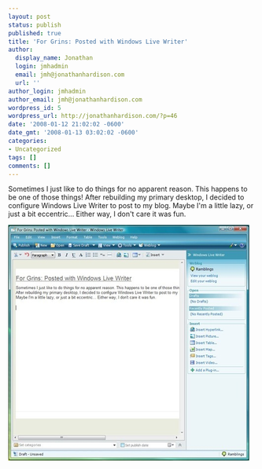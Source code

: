 ```yaml
---
layout: post
status: publish
published: true
title: 'For Grins: Posted with Windows Live Writer'
author:
  display_name: Jonathan
  login: jmhadmin
  email: jmh@jonathanhardison.com
  url: ''
author_login: jmhadmin
author_email: jmh@jonathanhardison.com
wordpress_id: 5
wordpress_url: http://jonathanhardison.com/?p=46
date: '2008-01-12 21:02:02 -0600'
date_gmt: '2008-01-13 03:02:02 -0600'
categories:
- Uncategorized
tags: []
comments: []
---
```

Sometimes I just like to do things for no apparent reason. This happens to be one of those things! After rebuilding my primary desktop, I decided to configure Windows Live Writer to post to my blog. Maybe I'm a little lazy, or just a bit eccentric... Either way, I don't care it was fun.

![livewriter](/imagecontent/2008/09/capturelivewriter.jpg)
